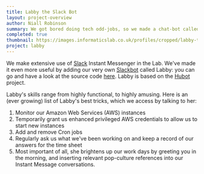 ```yaml
---
title: Labby the Slack Bot
layout: project-overview
author: Niall Robinson
summary: We got bored doing tech odd-jobs, so we made a chat-bot called Labby instead
completed: true
thumbnail: https://images.informaticslab.co.uk/profiles/cropped/labby-the-rat.jpg
project: labby
---
```


We make extensive use of [Slack](https://slack.com/) Instant Messenger in the Lab. We've made it even more useful by adding our very own [Slackbot](https://api.slack.com/bot-users) called Labby: you can go and have a look at the source code [here](https://github.com/met-office-lab/labby-the-rat). Labby is based on the [Hubot](https://hubot.github.com/) project.

Labby's skills range from highly functional, to highly amusing. Here is an (ever growing) list of Labby's best tricks, which we access by talking to her:

1. Monitor our Amazon Web Services (AWS) instances
1. Temporarily grant us enhanced privileged AWS credentials to allow us to start new instances
1. Add and remove Cron jobs
1. Regularly ask us what we've been working on and keep a record of our answers for the time sheet
1. Most important of all, she brightens up our work days by greeting you in the morning, and inserting relevant pop-culture references into our Instant Message conversations.

